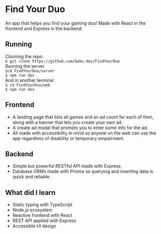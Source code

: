 # Find Your Duo
An app that helps you find your gaming duo! Made with React in the frontend and Express in the backend.
## Running
Clonning the repo  
`$ git clone https://github.com/Gabx-dev/FindYourDuo`  
Running the server  
`$cd FindYourDuo/server`  
`$ npm run dev`  
And in another terminal  
`$ cd FindYourDuo/web`  
`$ npm run dev`  

## Frontend
* A landing page that lists all games and an ad count for each of then, along with a banner that lets you create your own ad.
* A create ad modal that prompts you to enter some info for the ad.
* All made with accessibility in mind so anyone on the web can use the app regardless of disability or temporary empairment.
## Backend
* Simple but powerful RESTful API made with Express.
* Database ORMs made with Prisma so querying and inserting data is quick and reliable.
## What did I learn
* Static typing with TypeScript
* Node.js ecosystem
* Reactive frontend with React
* REST API applied with Express
* Accessible UI design